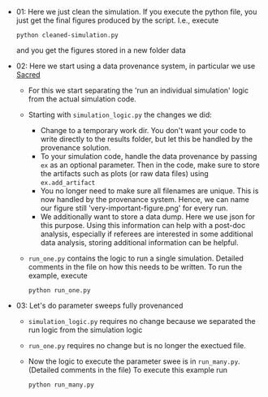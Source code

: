 - 01: Here we just clean the simulation. If you execute the python file, you just get the final figures produced by the script. I.e., execute 

      python cleaned-simulation.py

    and you get the figures stored in a new folder data

- 02: Here we start using a data provenance system, in particular we use [Sacred](https://sacred.readthedocs.io/en/stable/index.html)
    - For this we start separating the 'run an individual simulation' logic from the actual simulation code. 
    - Starting with `simulation_logic.py` the changes we did:
        - Change to a temporary work dir. You don't want your code to write directly to the results folder, but let this be handled by the provenance solution.
        - To your simulation code, handle the data provenance by passing `ex` as an optional parameter. Then in the code, make sure to store the artifacts such as plots (or raw data files) using `ex.add_artifact`
        - You no longer need to make sure all filenames are unique. This is now handled by the provenance system. Hence, we can name our figure still 'very-important-figure.png' for every run.
        - We additionally want to store a data dump. Here we use json for this purpose. Using this information can help with a post-doc analysis, especially if referees are interested in some additional data analysis, storing additional information can be helpful.
    - `run_one.py` contains the logic to run a single simulation. Detailed comments in the file on how this needs to be written. To run the example, execute

          python run_one.py

- 03: Let's do parameter sweeps fully provenanced
    - `simulation_logic.py` requires no change because we separated the run logic from the simulation logic
    - `run_one.py` requires no change but is no longer the exectued file.
    - Now the logic to execute the parameter swee is in `run_many.py`. (Detailed comments in the file) To execute this example run

          python run_many.py
